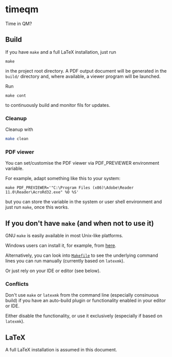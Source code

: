 # timeqm
Time in QM?

## Build
If you have `make` and a full LaTeX installation, just run
```
make
```
in the project root directory.
A PDF output document will be generated in the `build/` directory
and,
where available,
a viewer program will be launched.

Run
```
make cont
```
to continuously build and monitor fils for updates.

### Cleanup
Cleanup with
```bash
make clean
```

### PDF viewer

You can set/customise the PDF viewer via PDF_PREVIEWER environment variable.

For example, adapt something like this to your system:

```
make PDF_PREVIEWER='"C:\Program Files (x86)\Adobe\Reader 11.0\Reader\AcroRd32.exe" %O %S'
```

but you can store the variable in the system or user shell environment and just run `make`,
once this works.


## If you don't have `make` (and when not to use it)
GNU `make` is easily available in most Unix-like platforms.

Windows users can install it, for example, from
[here](http://gnuwin32.sourceforge.net/packages/make.htm).

Alternatively, you can look into [`Makefile`](Makefile)
to see the underlying command lines you can run manually
(currently based on `latexmk`).

Or just rely on your IDE or editor (see below).

### Conflicts

Don't use `make` or `latexmk` from the command line
(especially consinuous build)
if you have an auto-build plugin or functionality
enabled in your editor or IDE.

Either disable the functionality, or use it exclusively (especially if based on `latexmk`).

## LaTeX
A full LaTeX installation is assumed in this document.
